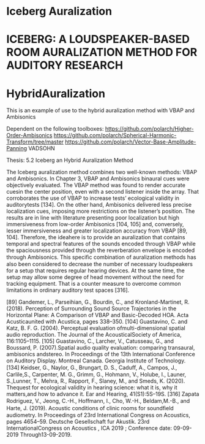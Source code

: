 # Iceberg Auralization 
# ICEBERG: A LOUDSPEAKER-BASED ROOM AURALIZATION METHOD FOR AUDITORY RESEARCH
# HybridAuralization
This is an example of use to the hybrid auralization method with VBAP and Ambisonics

Dependent on the following toolboxes:
https://github.com/polarch/Higher-Order-Ambisonics
https://github.com/polarch/Spherical-Harmonic-Transform/tree/master
https://github.com/polarch/Vector-Base-Amplitude-Panning
VADSOHN

Thesis:
5.2 Iceberg an Hybrid Auralization Method

The Iceberg auralization method combines two well-known methods: VBAP and Ambisonics. In Chapter 3, VBAP and Ambisonics binaural cues were objectively evaluated. The VBAP method was found to render accurate cuesin the center position, even with a second listener inside the array. That corroborates the use of VBAP to increase tests’ ecological validity in auditorytests [134]. On the other hand, Ambisonics delivered less precise localization cues, imposing more restrictions on the listener’s position. The results are in line with literature presenting poor localization but high immersiveness from low-order Ambisonics [104, 105] and, conversely, lesser immersiveness and greater localization accuracy from VBAP [89, 104]. Therefore, the ideahere is to provide an auralization that contains temporal and spectral features of the sounds encoded through VBAP while the spaciousness provided through the reverberation envelope is encoded through Ambisonics. This speciﬁc combination of auralization methods has also been considered to decrease the number of necessary loudspeakers for a setup that requires regular hearing devices. At the same time, the setup may allow some degree of head movement without the need for tracking equipment. That is a counter measure to overcome common limitations in ordinary auditory test spaces [316].

[89] Gandemer, L., Parseihian, G., Bourdin, C., and Kronland-Martinet, R.(2018). Perception of Surrounding Sound Source Trajectories in the Horizontal Plane: A Comparison of VBAP and Basic-Decoded HOA. Acta Acusticaunited with Acustica, pages 338–350.
[104] Guastavino, C. and Katz, B. F. G. (2004). Perceptual evaluation ofmulti-dimensional spatial audio reproduction. The Journal of the AcousticalSociety of America, 116:1105–1115.
[105] Guastavino, C., Larcher, V., Catusseau, G., and Boussard, P. (2007).Spatial audio quality evaluation: comparing transaural, ambisonics andstereo. In Proceedings of the 13th International Conference on Auditory Display. Montreal Canada. Georgia Institute of Technology.
[134] Keidser, G., Naylor, G., Brungart, D. S., Caduﬀ, A., Campos, J., Carlile,S., Carpenter, M. G., Grimm, G., Hohmann, V., Holube, I., Launer, S.,Lunner, T., Mehra, R., Rapport, F., Slaney, M., and Smeds, K. (2020). Thequest for ecological validity in hearing science: what it is, why it matters,and how to advance it. Ear and Hearing, 41(S1):5S–19S.
[316] Zapata Rodriguez, V., Jeong, C.-H., Hoﬀmann, I., Cho, W.-H., Beldam,M.-B., and Harte, J. (2019). Acoustic conditions of clinic rooms for soundﬁeld audiometry. In Proceedings of 23rd International Congress on Acoustics, pages 4654–59. Deutsche Gesellschaft fur Akustik. 23rd InternationalCongress on Acoustics , ICA 2019 ; Conference date: 09-09-2019 Through13-09-2019.
